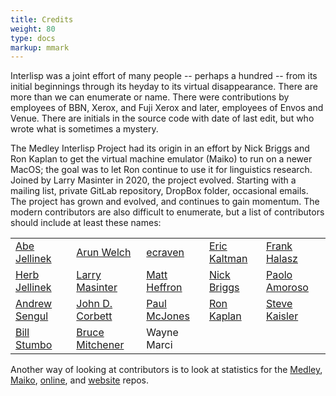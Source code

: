 ```yaml
---
title: Credits
weight: 80
type: docs
markup: mmark
---
```


Interlisp was a joint effort of many people -- perhaps a hundred -- from its initial beginnings through its heyday to its virtual disappearance. There are more than we can enumerate or name. There were contributions by employees of BBN, Xerox, and Fuji Xerox and later, employees of Envos and Venue. There are initials in the source code with date of last edit, but who wrote what is sometimes a mystery.

<!-- We do have a list of those we remember who are no longer with us [In Memoriam](/medley/history/in-memoriam). -->

The Medley Interlisp Project had its origin in an effort by Nick Briggs and Ron Kaplan to get the virtual machine emulator (Maiko) to run on a newer MacOS; the goal was to let Ron continue to use it for linguistics research. Joined by Larry Masinter in 2020, the project evolved. Starting with a mailing list, private GitLab repository, DropBox folder, occasional emails. The project has grown and evolved, and continues to gain momentum. The modern contributors are also difficult to enumerate, but a list of contributors should include at least these names:

<div class="credits-table">
  <table>
    <tr>
      <td><a href="https://github.com/AbeJellinek">Abe Jellinek</a></td>
      <td><a href="https://github.com/Anzus">Arun Welch</a></td>
      <td><a href="https://github.com/ecraven">ecraven</a></td>
      <td><a href="https://github.com/ekaltman">Eric Kaltman</a></td>
      <td><a href="https://github.com/fghalasz">Frank Halasz</a></td>
    </tr>
    <tr>
      <td><a href="https://github.com/hjellinek">Herb Jellinek</a></td>
      <td><a href="https://github.com/masinter">Larry Masinter</a></td>
      <td><a href="https://github.com/MattHeffron">Matt Heffron</a></td>
      <td><a href="https://github.com/nbriggs">Nick Briggs</a></td>
      <td><a href="https://github.com/pamoroso">Paolo Amoroso</a></td>
    </tr>
    <tr>
      <td><a href="https://github.com/phantomics">Andrew Sengul</a></td>
      <td><a href="https://github.com/pictographer">John D. Corbett</a></td>
      <td><a href="https://github.com/pmcjones">Paul McJones</a></td>
      <td><a href="https://en.wikipedia.org/wiki/Ronald_Kaplan">Ron Kaplan</a></td>
      <td><a href="https://github.com/skaisler1">Steve Kaisler</a></td>
    </tr>
    <tr>
      <td><a href="https://github.com/stumbo">Bill Stumbo</a></td>
      <td><a href="https://github.com/waywardmonkeys">Bruce Mitchener</a></td>
      <td>Wayne Marci</td>
      <td></td>
      <td></td>
    </tr>
  </table>
</div>

Another way of looking at contributors is to look at statistics for the [Medley](https://github.com/Interlisp/medley/graphs/contributors), [Maiko](https://github.com/Interlisp/maiko/graphs/contributors), [online](https::/github.com/Interlisp/online/graphs/contributors), and [website](https://github.com/Interlisp/Interlisp/Interlisp.github.io/graphs/contributors) repos.